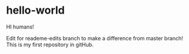 # hello-world



HI humans!

Edit for reademe-edits branch to make a difference from master branch!
This is my first repository in gitHub.
